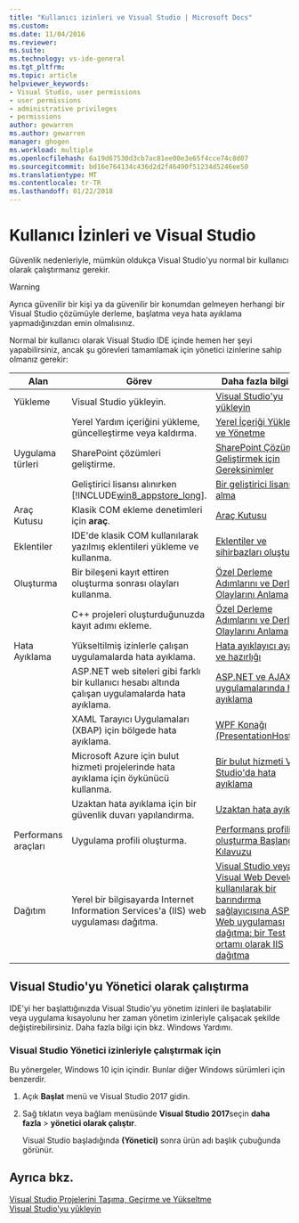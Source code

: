 ```yaml
---
title: "Kullanıcı izinleri ve Visual Studio | Microsoft Docs"
ms.custom: 
ms.date: 11/04/2016
ms.reviewer: 
ms.suite: 
ms.technology: vs-ide-general
ms.tgt_pltfrm: 
ms.topic: article
helpviewer_keywords:
- Visual Studio, user permissions
- user permissions
- administrative privileges
- permissions
author: gewarren
ms.author: gewarren
manager: ghogen
ms.workload: multiple
ms.openlocfilehash: 6a19d67530d3cb7ac81ee00e3e65f4cce74c8d07
ms.sourcegitcommit: bd16e764134c436d2d2f46490f51234d5246ee50
ms.translationtype: MT
ms.contentlocale: tr-TR
ms.lasthandoff: 01/22/2018
---
```

# <a name="user-permissions-and-visual-studio"></a>Kullanıcı İzinleri ve Visual Studio

Güvenlik nedenleriyle, mümkün oldukça Visual Studio'yu normal bir kullanıcı olarak çalıştırmanız gerekir.

> [!WARNING]
> Ayrıca güvenilir bir kişi ya da güvenilir bir konumdan gelmeyen herhangi bir Visual Studio çözümüyle derleme, başlatma veya hata ayıklama yapmadığınızdan emin olmalısınız.

Normal bir kullanıcı olarak Visual Studio IDE içinde hemen her şeyi yapabilirsiniz, ancak şu görevleri tamamlamak için yönetici izinlerine sahip olmanız gerekir:

|Alan|Görev|Daha fazla bilgi için|  
|----------|----------|--------------------------|  
|Yükleme|Visual Studio yükleyin.|[Visual Studio'yu yükleyin](../install/install-visual-studio.md)|  
||Yerel Yardım içeriğini yükleme, güncelleştirme veya kaldırma.|[Yerel İçeriği Yükleme ve Yönetme](../ide/install-and-manage-local-content.md)|  
|Uygulama türleri|SharePoint çözümleri geliştirme.|[SharePoint Çözümleri Geliştirmek için Gereksinimler](/office-dev/office-dev/requirements-for-developing-sharepoint-solutions)|  
||Geliştirici lisansı alınırken [!INCLUDE[win8_appstore_long](../debugger/includes/win8_appstore_long_md.md)].|[Bir geliştirici lisansı alma](http://go.microsoft.com/fwlink/?LinkID=241313)|  
|Araç Kutusu|Klasik COM ekleme denetimleri için **araç**.|[Araç Kutusu](../ide/reference/toolbox.md)|  
|Eklentiler|IDE'de klasik COM kullanılarak yazılmış eklentileri yükleme ve kullanma.|[Eklentiler ve sihirbazları oluşturma](http://msdn.microsoft.com/Library/c5a47c21-6668-4de3-898d-afa969317e73)|  
|Oluşturma|Bir bileşeni kayıt ettiren oluşturma sonrası olayları kullanma.|[Özel Derleme Adımlarını ve Derleme Olaylarını Anlama](/cpp/ide/understanding-custom-build-steps-and-build-events)|  
||C++ projeleri oluşturduğunuzda kayıt adımı ekleme.|[Özel Derleme Adımlarını ve Derleme Olaylarını Anlama](/cpp/ide/understanding-custom-build-steps-and-build-events)|  
|Hata Ayıklama|Yükseltilmiş izinlerle çalışan uygulamalarda hata ayıklama.|[Hata ayıklayıcı ayarları ve hazırlığı](../debugger/debugger-settings-and-preparation.md)|  
||ASP.NET web siteleri gibi farklı bir kullanıcı hesabı altında çalışan uygulamalarda hata ayıklama.|[ASP.NET ve AJAX uygulamalarında hata ayıklama](../debugger/debugging-aspnet-and-ajax-applications.md)|  
||XAML Tarayıcı Uygulamaları (XBAP) için bölgede hata ayıklama.|[WPF Konağı (PresentationHost.exe)](/dotnet/framework/wpf/app-development/wpf-host-presentationhost-exe)|  
||Microsoft Azure için bulut hizmeti projelerinde hata ayıklama için öykünücü kullanma.|[Bir bulut hizmeti Visual Studio'da hata ayıklama](http://go.microsoft.com/fwlink/?LinkId=266725)|  
||Uzaktan hata ayıklama için bir güvenlik duvarı yapılandırma.|[Uzaktan hata ayıklama](../debugger/remote-debugging.md)|  
|Performans araçları|Uygulama profili oluşturma.|[Performans profili oluşturma Başlangıç Kılavuzu](../profiling/beginners-guide-to-performance-profiling.md)|  
|Dağıtım|Yerel bir bilgisayarda Internet Information Services'a (IIS) web uygulaması dağıtma.|[Visual Studio veya Visual Web Developer kullanılarak bir barındırma sağlayıcısına ASP.NET Web uygulaması dağıtma: bir Test ortamı olarak IIS dağıtma](http://go.microsoft.com/fwlink/?LinkId=266478)|

## <a name="running-visual-studio-as-an-administrator"></a>Visual Studio'yu Yönetici olarak çalıştırma

IDE'yi her başlattığınızda Visual Studio'yu yönetim izinleri ile başlatabilir veya uygulama kısayolunu her zaman yönetim izinleriyle çalışacak şekilde değiştirebilirsiniz. Daha fazla bilgi için bkz. Windows Yardımı.

### <a name="to-run-visual-studio-with-administrative-permissions"></a>Visual Studio Yönetici izinleriyle çalıştırmak için

Bu yönergeler, Windows 10 için içindir. Bunlar diğer Windows sürümleri için benzerdir.

1. Açık **Başlat** menü ve Visual Studio 2017 gidin.

1. Sağ tıklatın veya bağlam menüsünde **Visual Studio 2017**seçin **daha fazla** > **yönetici olarak çalıştır**.

     Visual Studio başladığında **(Yönetici)** sonra ürün adı başlık çubuğunda görünür.

## <a name="see-also"></a>Ayrıca bkz.

[Visual Studio Projelerini Taşıma, Geçirme ve Yükseltme](../porting/port-migrate-and-upgrade-visual-studio-projects.md)  
[Visual Studio'yu yükleyin](../install/install-visual-studio.md)
